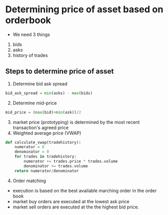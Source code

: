 # Determining price of asset based on orderbook

-   We need 3 things

1. bids
2. asks
3. history of trades

## Steps to determine price of asset

1. Determine bid ask spread

```python
bid_ask_spread = min(asks) - max(bids)
```

2. Determine mid-price

```python
mid_price = (max(bid)+min(ask))/2
```

3. market price (prototyping) is determined by the most recent transaction's agreed price
4. Weighted average price (VWAP)

```py
def calculate_vwap(tradehistory):
    numerator = 0
    denominator = 0
    for trades in tradehistory:
        numerator += trades.price * trades.volume
        denominator += trades.volume
    return numerator/denominator
```

4. Order matching

-   execution is based on the best available marching order in the order book
-   market buy orders are executed at the lowest ask price
-   market sell orders are executed at the the highest bid price.
